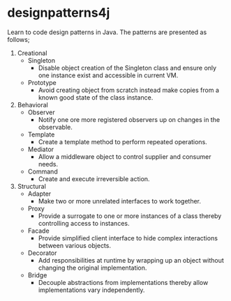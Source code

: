 # designpatterns4j
Learn to code design patterns in Java.
The patterns are presented as follows;

1. Creational
    - Singleton
        - Disable object creation of the Singleton class and ensure only one instance exist and accessible in current VM.
    - Prototype
        - Avoid creating object from scratch instead make copies from a known good state of the class instance.
2. Behavioral
    - Observer
        - Notify one ore more registered observers up on changes in the observable.
    - Template
        - Create a template method to perform repeated operations.
    - Mediator
        - Allow a middleware object to control supplier and consumer needs.
    - Command
        - Create and execute irreversible action.
3. Structural
    - Adapter
        - Make two or more unrelated interfaces to work together.
    - Proxy
        - Provide a surrogate to one or more instances of a class thereby controlling access to instances.
    - Facade
        - Provide simplified client interface to hide complex interactions between various objects.
    - Decorator
        - Add responsibilities at runtime by wrapping up an object without changing the original implementation.
    - Bridge
        - Decouple abstractions from implementations thereby allow implementations vary independently.